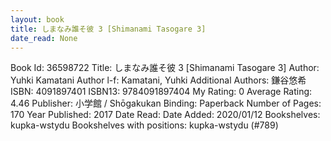 ```yaml
---
layout: book
title: しまなみ誰そ彼 3 [Shimanami Tasogare 3]
date_read: None
---
```


Book Id: 36598722
Title: しまなみ誰そ彼 3 [Shimanami Tasogare 3]
Author: Yuhki Kamatani
Author l-f: Kamatani, Yuhki
Additional Authors: 鎌谷悠希
ISBN: 4091897401
ISBN13: 9784091897404
My Rating: 0
Average Rating: 4.46
Publisher: 小学館 / Shōgakukan
Binding: Paperback
Number of Pages: 170
Year Published: 2017
Date Read: 
Date Added: 2020/01/12
Bookshelves: kupka-wstydu
Bookshelves with positions: kupka-wstydu (#789)

